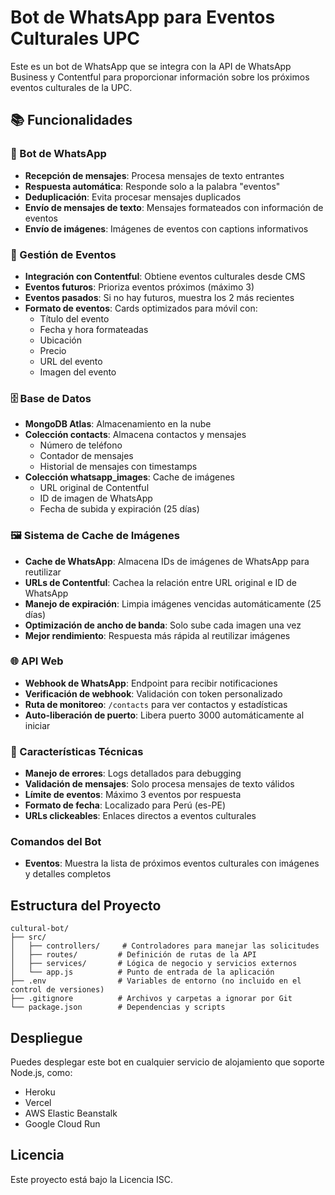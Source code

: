 # Bot de WhatsApp para Eventos Culturales UPC

Este es un bot de WhatsApp que se integra con la API de WhatsApp Business y Contentful para proporcionar información sobre los próximos eventos culturales de la UPC.

## 📚 Funcionalidades

### 🤖 Bot de WhatsApp
- **Recepción de mensajes**: Procesa mensajes de texto entrantes
- **Respuesta automática**: Responde solo a la palabra "eventos"
- **Deduplicación**: Evita procesar mensajes duplicados
- **Envío de mensajes de texto**: Mensajes formateados con información de eventos
- **Envío de imágenes**: Imágenes de eventos con captions informativos

### 📅 Gestión de Eventos
- **Integración con Contentful**: Obtiene eventos culturales desde CMS
- **Eventos futuros**: Prioriza eventos próximos (máximo 3)
- **Eventos pasados**: Si no hay futuros, muestra los 2 más recientes
- **Formato de eventos**: Cards optimizados para móvil con:
  - Título del evento
  - Fecha y hora formateadas
  - Ubicación
  - Precio
  - URL del evento
  - Imagen del evento

### 🗄️ Base de Datos
- **MongoDB Atlas**: Almacenamiento en la nube
- **Colección contacts**: Almacena contactos y mensajes
  - Número de teléfono
  - Contador de mensajes
  - Historial de mensajes con timestamps
- **Colección whatsapp_images**: Cache de imágenes
  - URL original de Contentful
  - ID de imagen de WhatsApp
  - Fecha de subida y expiración (25 días)

### 🖼️ Sistema de Cache de Imágenes
- **Cache de WhatsApp**: Almacena IDs de imágenes de WhatsApp para reutilizar
- **URLs de Contentful**: Cachea la relación entre URL original e ID de WhatsApp
- **Manejo de expiración**: Limpia imágenes vencidas automáticamente (25 días)
- **Optimización de ancho de banda**: Solo sube cada imagen una vez
- **Mejor rendimiento**: Respuesta más rápida al reutilizar imágenes

### 🌐 API Web
- **Webhook de WhatsApp**: Endpoint para recibir notificaciones
- **Verificación de webhook**: Validación con token personalizado
- **Ruta de monitoreo**: `/contacts` para ver contactos y estadísticas
- **Auto-liberación de puerto**: Libera puerto 3000 automáticamente al iniciar

### 🔧 Características Técnicas
- **Manejo de errores**: Logs detallados para debugging
- **Validación de mensajes**: Solo procesa mensajes de texto válidos
- **Límite de eventos**: Máximo 3 eventos por respuesta
- **Formato de fecha**: Localizado para Perú (es-PE)
- **URLs clickeables**: Enlaces directos a eventos culturales

### Comandos del Bot

- **Eventos**: Muestra la lista de próximos eventos culturales con imágenes y detalles completos

## Estructura del Proyecto

```
cultural-bot/
├── src/
│   ├── controllers/     # Controladores para manejar las solicitudes
│   ├── routes/         # Definición de rutas de la API
│   ├── services/       # Lógica de negocio y servicios externos
│   └── app.js          # Punto de entrada de la aplicación
├── .env                # Variables de entorno (no incluido en el control de versiones)
├── .gitignore          # Archivos y carpetas a ignorar por Git
└── package.json        # Dependencias y scripts
```

## Despliegue

Puedes desplegar este bot en cualquier servicio de alojamiento que soporte Node.js, como:
- Heroku
- Vercel
- AWS Elastic Beanstalk
- Google Cloud Run

## Licencia

Este proyecto está bajo la Licencia ISC.
